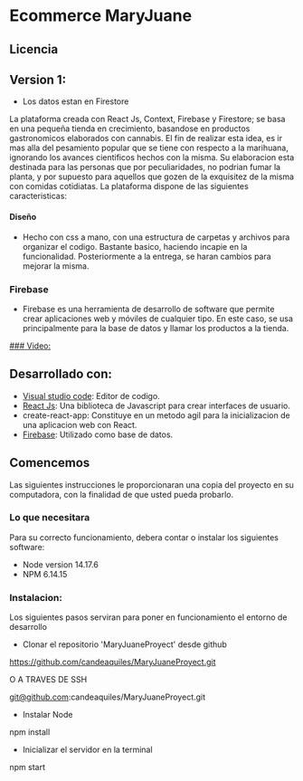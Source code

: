 # Ecommerce MaryJuane

## Licencia

## Version 1:

- Los datos estan en Firestore

La plataforma creada con React Js, Context, Firebase y Firestore; se basa en una pequeña tienda en crecimiento, basandose en productos gastronomicos elaborados con cannabis. El fin de realizar esta idea, es ir mas alla del pesamiento popular que se tiene con respecto a la marihuana, ignorando los avances cientificos hechos con la misma. Su elaboracion esta destinada para las personas que por peculiaridades, no podrian fumar la planta, y por supuesto para aquellos que gozen de la exquisitez de la misma con comidas cotidiatas. 
 La plataforma dispone de las siguientes caracteristicas:

#### Diseño
- Hecho con css a mano, con una estructura de carpetas y archivos para organizar el codigo. Bastante basico, haciendo incapie en la funcionalidad. Posteriormente a la entrega, se haran cambios para mejorar la misma.

### Firebase
- Firebase es una herramienta de desarrollo de software que permite crear aplicaciones web y móviles de cualquier tipo. En este caso, se usa principalmente para la base de datos y llamar los productos a la tienda.

[ ### Video:
](https://drive.google.com/drive/folders/1XI-UQQ6imGnuGeSzJ9v2q8y_b88zWnM8?usp=sharing)

## Desarrollado con:

- [Visual studio code](https://code.visualstudio.com/): Editor de codigo.
- [React Js](https://reactjs.org/): Una biblioteca de Javascript para crear interfaces de usuario.
- create-react-app: Constituye en un metodo agil para la inicializacion de una aplicacion web con React.
- [Firebase](https://firebase.google.com/): Utilizado como base de datos.

## Comencemos

Las siguientes instrucciones le proporcionaran una copia del proyecto en su computadora, con la finalidad de que usted pueda probarlo.

### Lo que necesitara
Para su correcto funcionamiento, debera contar o instalar los siguientes software:
- Node version 14.17.6
- NPM 6.14.15

### Instalacion:
Los siguientes pasos serviran para poner en funcionamiento el entorno de desarrollo

- Clonar el repositorio 'MaryJuaneProyect' desde github

https://github.com/candeaquiles/MaryJuaneProyect.git

O A TRAVES DE SSH

git@github.com:candeaquiles/MaryJuaneProyect.git

- Instalar Node

npm install

- Inicializar el servidor en la terminal

npm start